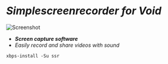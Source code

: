 # *Simplescreenrecorder for Void*

![Screenshot](https://github.com/user-attachments/assets/862e0031-5b3a-4a7a-9d5a-a58d3dd07176)

- ***Screen capture software***
- *Easily record and share videos with sound*

```
xbps-install -Su ssr
```


